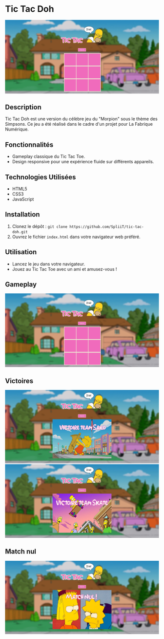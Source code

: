 # Tic Tac Doh

![Accueil de Tic Tac Doh](tic-tac-doh.jpg)

## Description

Tic Tac Doh est une version du célèbre jeu du "Morpion" sous le thème des Simpsons. Ce jeu a été réalisé dans le cadre d'un projet pour La Fabrique Numérique.


## Fonctionnalités

- Gameplay classique du Tic Tac Toe.
- Design responsive pour une expérience fluide sur différents appareils.

## Technologies Utilisées

- HTML5
- CSS3
- JavaScript

## Installation

1. Clonez le dépôt : `git clone https://github.com/SpliiT/tic-tac-doh.git`
2. Ouvrez le fichier `index.html` dans votre navigateur web préféré.

## Utilisation

- Lancez le jeu dans votre navigateur.
- Jouez au Tic Tac Toe avec un ami et amusez-vous !

## Gameplay

![Capture d'écran du gameplay](gameplay.jpg)


## Victoires

![Capture d'écran de la victoire team saxo](winsaxo.jpg)
![Capture d'écran de la victoire team skate](winskate.jpg)

## Match nul
![Capture d'écran du match nul](nulscreen.jpg)